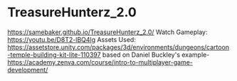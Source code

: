 # TreasureHunterz_2.0
 https://samebaker.github.io/TreasureHunterz_2.0/
Watch Gameplay:
https://youtu.be/D8T2-lBQ4lg
Assets Used:
https://assetstore.unity.com/packages/3d/environments/dungeons/cartoon-temple-building-kit-lite-110397
based on Daniel Buckley's example-https://academy.zenva.com/course/intro-to-multiplayer-game-development/
